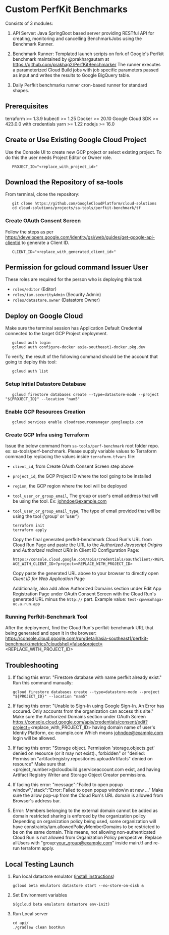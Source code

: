 # Custom PerfKit Benchmarks

Consists of 3 modules:

1.  API Server: Java SpringBoot based server providing RESTful API for creating,
    monitoring and cancelling BenchmarkJobs using the Benchmark Runner.

1.  Benchmark Runner: Templated launch scripts on fork of Google's Perfkit
    benchmark maintained by @prakhargautam at
    <https://github.com/prakhag2/PerfKitBenchmarker> The runner executes a
    parameterized Cloud Build jobs with job specific parameters passed as input
    and writes the results to Google BigQuery table.

1.  Daily Perfkit benchmarks runner cron-based runner for standard shapes.

## Prerequisites

terraform >= 1.3.9 kubectl >= 1.25 Docker >= 20.10 Google Cloud SDK >= 423.0.0
with credentials yarn >= 1.22 nodejs >= 16.0

## Create or Use Existing Google Cloud Project

Use the Console UI to create new GCP project or select existing project. To do
this the user needs Project Editor or Owner role.

```shell
   PROJECT_ID="<replace_with_project_id>"
```

## Download the Repository of sa-tools

From terminal, clone the repository:

```shell
   git clone https://github.com/GoogleCloudPlatform/cloud-solutions
   cd cloud-solutions/projects/sa-tools/perfkit-benchmark/tf
```

### Create OAuth Consent Screen

Follow the steps as per
<https://developers.google.com/identity/gsi/web/guides/get-google-api-clientid>
to generate a Client ID.

```shell
   CLIENT_ID="<replace_with_generated_client_id>"
```

## Permission for gcloud command Issuer User

These roles are required for the person who is deploying this tool:

*   `roles/editor` (Editor)
*   `roles/iam.securityAdmin` (Security Admin)
*   `roles/datastore.owner` (Datastore Owner)

## Deploy on Google Cloud

Make sure the terminal session has Application Default Credential connected to
the target GCP Project deployment.

```shell
   gcloud auth login
   gcloud auth configure-docker asia-southeast1-docker.pkg.dev
```

To verify, the result of the following command should be the account that going
to deploy this tool:

```shell
   gcloud auth list
```

### Setup Initial Datastore Database

```shell
   gcloud firestore databases create --type=datastore-mode --project "${PROJECT_ID}" --location "nam5"
```

### Enable GCP Resources Creation

```shell
   gcloud services enable cloudresourcemanager.googleapis.com
```

### Create GCP Infra using Terraform

Issue the below command from `sa-tools/perf-benchmark` root folder repo. ex:
sa-tools/perf-benchmark. Please supply variable values to Terraform command by
replacing the values inside `terraform.tfvars` file:

*   `client_id`, from Create OAuth Consent Screen step above
*   `project_id`, the GCP Project ID where the tool going to be installed
*   `region`, the GCP region where the tool will be deployed
*   `tool_user_or_group_email`, The group or user's email address that will be
    using the tool. Ex: <johndoe@example.com>
*   `tool_user_or_group_email_type`, The type of email provided that will be
    using the tool ('group' or 'user')

    ```shell
    terraform init
    terraform apply
    ```

    Copy the final generated perfkit-benchmark Cloud Run's URL from Cloud Run
    Page and paste the URL to the *Authorized Javascript Origins* and
    *Authorized redirect URIs* in Client ID Configuration Page:

    `https://console.cloud.google.com/apis/credentials/oauthclient/<REPLACE_WITH_CLIENT_ID>?project=<REPLACE_WITH_PROJECT_ID>`

    Copy paste the generated URL above to your browser to directly open *Client
    ID for Web Application* Page

    Additionally, also add allow Authorized Domains section under Edit App
    Registration Page under OAuth Consent Screen with the Cloud Run's generated
    URL minus the `http://` part. Example value: `test-cpwwsohaga-uc.a.run.app`

### Running Perfkit-Benchmark Tool

After the deployment, find the Cloud Run's perfkit-benchmark URL that being
generated and open it in the browser:
<https://console.cloud.google.com/run/detail/asia-southeast1/perfkit-benchmark/metrics?cloudshell=false&project=><REPLACE_WITH_PROJECT_ID>

## Troubleshooting

1.  If facing this error: "Firestore database with name perfkit already exist."
    Run this command manually:

    ```shell
    gcloud firestore databases create --type=datastore-mode --project "${PROJECT_ID}" --location "nam5"
    ```

1.  If facing this error: "Unable to Sign-In using Google Sign-In. An Error has
    occured. Only accounts from the organization can access this site." Make
    sure the Authorized Domains section under OAuth Screen
    <https://console.cloud.google.com/apis/credentials/consent/edit?project=><replace_with_PROJECT_ID>
    having domain name of user's Identiy Platform, ex: example.com Which means
    <johndoe@example.com> login will be allowed.

1.  If facing this error: "Storage object. Permission 'storage.objects.get'
    denied on resource (or it may not exist)., forbidden" or "denied: Permission
    "artifactregistry.repositories.uploadArtifacts" denied on resource" Make
    sure that <project_number>@cloudbuild.gserviceaccount.com exist, and having
    Artifact Registry Writer and Storage Object Creator permissions.

1.  If facing this error: "message":"Failed to open popup
    window","stack":"Error: Failed to open popup window\n at new ..." Make sure
    the allow pop-up from the Cloud Run's URL domain is allowed from Browser's
    address bar.

1.  Error: Members belonging to the external domain cannot be added as domain
    restricted sharing is enforced by the organization policy Depending on
    organization policy being used, some organization will have
    constraints/iam.allowedPolicyMemberDomains to be restricted to be on the
    same domain. This means, not allowing non-authenticated Cloud Run is not
    allowed from Organization Policy perspective. Replace allUsers with
    "group:your_group@example.com" inside main.tf and re-run terraform apply.

## Local Testing Launch

1.  Run local datastore emulator
    ([install instructions](https://cloud.google.com/datastore/docs/tools/datastore-emulator))

    ```shell
    gcloud beta emulators datastore start --no-store-on-disk &
    ```

1.  Set Environment variables

    ```shell
    $(gcloud beta emulators datastore env-init)
    ```

1.  Run Local server

    ```shell
    cd api/
    ./gradlew clean bootRun
    ```
